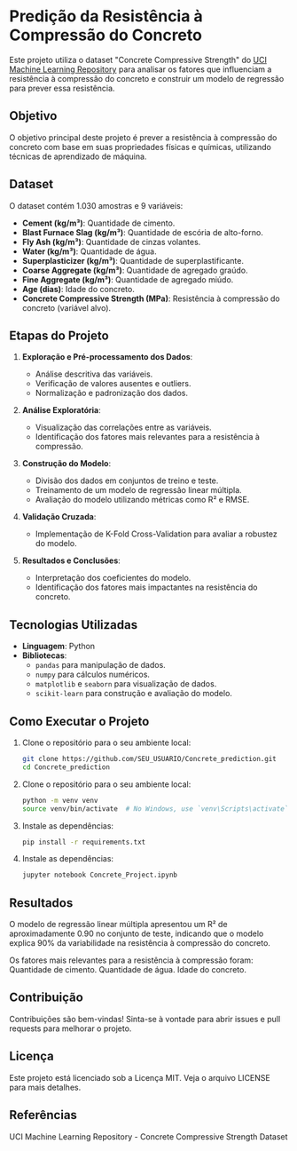 # Predição da Resistência à Compressão do Concreto

Este projeto utiliza o dataset "Concrete Compressive Strength" do [UCI Machine Learning Repository](https://archive.ics.uci.edu/ml/datasets/Concrete+Compressive+Strength) para analisar os fatores que influenciam a resistência à compressão do concreto e construir um modelo de regressão para prever essa resistência.

## Objetivo

O objetivo principal deste projeto é prever a resistência à compressão do concreto com base em suas propriedades físicas e químicas, utilizando técnicas de aprendizado de máquina.

## Dataset

O dataset contém 1.030 amostras e 9 variáveis:
- **Cement (kg/m³)**: Quantidade de cimento.
- **Blast Furnace Slag (kg/m³)**: Quantidade de escória de alto-forno.
- **Fly Ash (kg/m³)**: Quantidade de cinzas volantes.
- **Water (kg/m³)**: Quantidade de água.
- **Superplasticizer (kg/m³)**: Quantidade de superplastificante.
- **Coarse Aggregate (kg/m³)**: Quantidade de agregado graúdo.
- **Fine Aggregate (kg/m³)**: Quantidade de agregado miúdo.
- **Age (dias)**: Idade do concreto.
- **Concrete Compressive Strength (MPa)**: Resistência à compressão do concreto (variável alvo).

## Etapas do Projeto

1. **Exploração e Pré-processamento dos Dados**:
   - Análise descritiva das variáveis.
   - Verificação de valores ausentes e outliers.
   - Normalização e padronização dos dados.

2. **Análise Exploratória**:
   - Visualização das correlações entre as variáveis.
   - Identificação dos fatores mais relevantes para a resistência à compressão.

3. **Construção do Modelo**:
   - Divisão dos dados em conjuntos de treino e teste.
   - Treinamento de um modelo de regressão linear múltipla.
   - Avaliação do modelo utilizando métricas como R² e RMSE.

4. **Validação Cruzada**:
   - Implementação de K-Fold Cross-Validation para avaliar a robustez do modelo.

5. **Resultados e Conclusões**:
   - Interpretação dos coeficientes do modelo.
   - Identificação dos fatores mais impactantes na resistência do concreto.

## Tecnologias Utilizadas

- **Linguagem**: Python
- **Bibliotecas**:
  - `pandas` para manipulação de dados.
  - `numpy` para cálculos numéricos.
  - `matplotlib` e `seaborn` para visualização de dados.
  - `scikit-learn` para construção e avaliação do modelo.

## Como Executar o Projeto

1. Clone o repositório para o seu ambiente local:
   ```bash
   git clone https://github.com/SEU_USUARIO/Concrete_prediction.git
   cd Concrete_prediction

2. Clone o repositório para o seu ambiente local:
   ```bash
   python -m venv venv
   source venv/bin/activate  # No Windows, use `venv\Scripts\activate`

3. Instale as dependências:
   ```bash
   pip install -r requirements.txt

4. Instale as dependências:
   ```bash
   jupyter notebook Concrete_Project.ipynb


## Resultados

O modelo de regressão linear múltipla apresentou um R² de aproximadamente 0.90 no conjunto de teste, indicando que o modelo explica 90% da variabilidade na resistência à compressão do concreto.

Os fatores mais relevantes para a resistência à compressão foram:
Quantidade de cimento.
Quantidade de água.
Idade do concreto.

## Contribuição
Contribuições são bem-vindas! Sinta-se à vontade para abrir issues e pull requests para melhorar o projeto.

## Licença
Este projeto está licenciado sob a Licença MIT. Veja o arquivo LICENSE para mais detalhes.

## Referências
UCI Machine Learning Repository - Concrete Compressive Strength Dataset